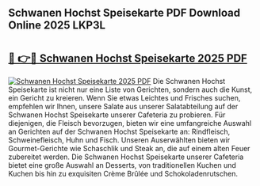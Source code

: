 ## Schwanen Hochst Speisekarte PDF Download Online 2025 LKP3L

# <h2><a href="http://gc92j4s.nevu.top/?p=Schwanen+Hochst+Speisekarte">🔗 👉🔴 Schwanen Hochst Speisekarte 2025 PDF</a></h2>

[![Schwanen Hochst Speisekarte 2025 PDF](https://i.imgur.com/dBaPXMq.png)](http://gc92j4s.nevu.top/?p=Schwanen+Hochst+Speisekarte)
Die Schwanen Hochst Speisekarte ist nicht nur eine Liste von Gerichten, sondern auch die Kunst, ein Gericht zu kreieren. Wenn Sie etwas Leichtes und Frisches suchen, empfehlen wir Ihnen, unsere Salate aus unserer Salatabteilung auf der Schwanen Hochst Speisekarte unserer Cafeteria zu probieren. Für diejenigen, die Fleisch bevorzugen, bieten wir eine umfangreiche Auswahl an Gerichten auf der Schwanen Hochst Speisekarte an: Rindfleisch, Schweinefleisch, Huhn und Fisch. Unseren Auserwählten bieten wir Gourmet-Gerichte wie Schaschlik und Steak an, die auf einem alten Feuer zubereitet werden. Die Schwanen Hochst Speisekarte unserer Cafeteria bietet eine große Auswahl an Desserts, von traditionellen Kuchen und Kuchen bis hin zu exquisiten Crème Brûlée und Schokoladenrutschen.
